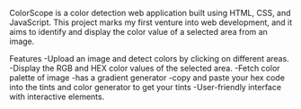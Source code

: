 ColorScope is a color detection web application built using HTML, CSS, and JavaScript. This project marks my first venture into web development, and it aims to identify and display the color value of a selected area from an image.

Features
-Upload an image and detect colors by clicking on different areas.
-Display the RGB and HEX color values of the selected area.
-Fetch color palette of image
-has a gradient generator
-copy and paste your hex code into the tints and color generator to get your tints
-User-friendly interface with interactive elements.
